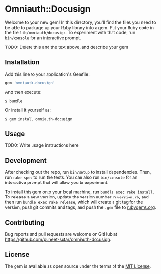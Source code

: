 # Omniauth::Docusign

Welcome to your new gem! In this directory, you'll find the files you need to be able to package up your Ruby library into a gem. Put your Ruby code in the file `lib/omniauth/docusign`. To experiment with that code, run `bin/console` for an interactive prompt.

TODO: Delete this and the text above, and describe your gem

## Installation

Add this line to your application's Gemfile:

```ruby
gem 'omniauth-docusign'
```

And then execute:

    $ bundle

Or install it yourself as:

    $ gem install omniauth-docusign

## Usage

TODO: Write usage instructions here

## Development

After checking out the repo, run `bin/setup` to install dependencies. Then, run `rake spec` to run the tests. You can also run `bin/console` for an interactive prompt that will allow you to experiment.

To install this gem onto your local machine, run `bundle exec rake install`. To release a new version, update the version number in `version.rb`, and then run `bundle exec rake release`, which will create a git tag for the version, push git commits and tags, and push the `.gem` file to [rubygems.org](https://rubygems.org).

## Contributing

Bug reports and pull requests are welcome on GitHub at https://github.com/puneet-sutar/omniauth-docusign.

## License

The gem is available as open source under the terms of the [MIT License](http://opensource.org/licenses/MIT).
